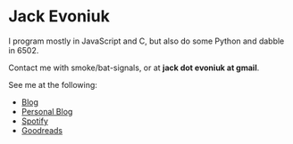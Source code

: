 # Jack Evoniuk

I program mostly in JavaScript and C, but also do some Python and dabble in 6502.

Contact me with smoke/bat-signals, or at **jack dot evoniuk at gmail**.

See me at the following:

- [Blog](https://evoniuk.github.io)
- [Personal Blog](https://evoniuk.github.io/blog/)
- [Spotify](https://open.spotify.com/user/evoniuk)
- [Goodreads](https://www.goodreads.com/user/show/85149988-jack)
